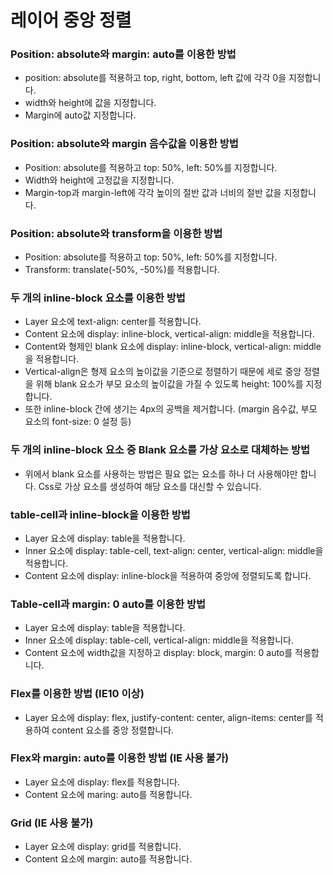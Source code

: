 # 레이어 중앙 정렬
### Position: absolute와 margin: auto를 이용한 방법
-	position: absolute를 적용하고 top, right, bottom, left 값에 각각 0을 지정합니다.
-	width와 height에 값을 지정합니다.
-	Margin에 auto값 지정합니다.

### Position: absolute와 margin 음수값을 이용한 방법
-	Position: absolute를 적용하고 top: 50%, left: 50%를 지정합니다.
-	Width와 height에 고정값을 지정합니다.
-	Margin-top과 margin-left에 각각 높이의 절반 값과 너비의 절반 값을 지정합니다.

### Position: absolute와 transform을 이용한 방법
-	Position: absolute를 적용하고 top: 50%, left: 50%를 지정합니다.
-	Transform: translate(-50%, -50%)를 적용합니다.

### 두 개의 inline-block 요소를 이용한 방법
-	Layer 요소에 text-align: center를 적용합니다.
-	Content 요소에 display: inline-block, vertical-align: middle을 적용합니다.
-	Content와 형제인 blank 요소에 display: inline-block, vertical-align: middle을 적용합니다.
-	Vertical-align은 형제 요소의 높이값을 기준으로 정렬하기 때문에 세로 중앙 정렬을 위해 blank 요소가 부모 요소의 높이값을 가질 수 있도록 height: 100%를 지정합니다.
-	또한 inline-block 간에 생기는 4px의 공백을 제거합니다. (margin 음수값, 부모 요소의 font-size: 0 설정 등)

### 두 개의 inline-block 요소 중 Blank 요소를 가상 요소로 대체하는 방법
-	위에서 blank 요소를 사용하는 방법은 필요 없는 요소를 하나 더 사용해야만 합니다. Css로 가상 요소를 생성하여 해당 요소를 대신할 수 있습니다.

### table-cell과 inline-block을 이용한 방법
-	Layer 요소에 display: table을 적용합니다.
-	Inner 요소에 display: table-cell, text-align: center, vertical-align: middle을 적용합니다.
-	Content 요소에 display: inline-block을 적용하여 중앙에 정렬되도록 합니다.

### Table-cell과 margin: 0 auto를 이용한 방법
-	Layer 요소에 display: table을 적용합니다.
-	Inner 요소에 display: table-cell, vertical-align: middle을 적용합니다.
-	Content 요소에 width값을 지정하고 display: block, margin: 0 auto를 적용합니다.

### Flex를 이용한 방법 (IE10 이상)
-	Layer 요소에 display: flex, justify-content: center, align-items: center를 적용하여 content 요소를 중앙 정렬합니다.

### Flex와 margin: auto를 이용한 방법 (IE 사용 불가)
-	Layer 요소에 display: flex를 적용합니다.
-	Content 요소에 maring: auto를 적용합니다.

### Grid (IE 사용 불가)
-	Layer 요소에 display: grid를 적용합니다.
-	Content 요소에 margin: auto를 적용합니다.
